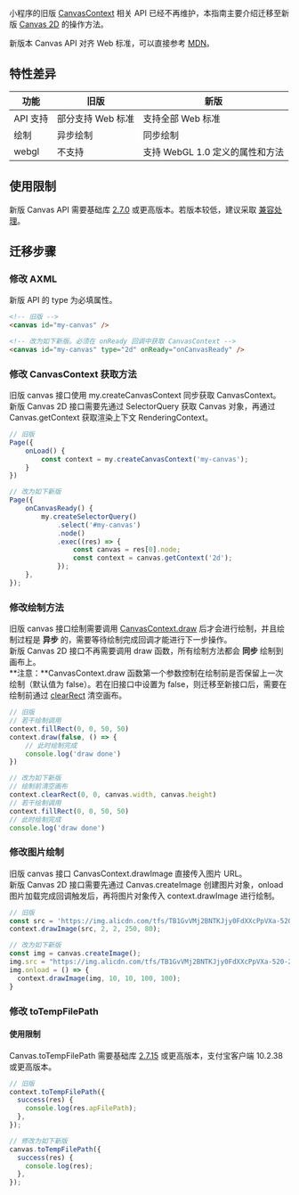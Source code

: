小程序的旧版 [CanvasContext](https://opendocs.alipay.com/mini/api/canvascontext) 相关 API 已经不再维护，本指南主要介绍迁移至新版 [Canvas 2D](https://opendocs.alipay.com/mini/01vzqv) 的操作方法。

新版本 Canvas API 对齐 Web 标准，可以直接参考 [MDN](https://developer.mozilla.org/en-US/docs/Web/API/Canvas_API)。

## 特性差异
| **功能** | **旧版** | **新版** |
| --- | --- | --- |
| API 支持 | 部分支持 Web 标准 | 支持全部 Web 标准 |
| 绘制 | 异步绘制 | 同步绘制 |
| webgl | 不支持 | 支持 WebGL 1.0 定义的属性和方法 |


## 使用限制

新版 Canvas API 需要基础库 [2.7.0](https://opendocs.alipay.com/mini/framework/lib-upgrade-v2) 或更高版本。若版本较低，建议采取 [兼容处理](https://opendocs.alipay.com/mini/framework/compatibility)。


## 迁移步骤

### 修改 AXML
新版 API 的 type 为必填属性。
```html
<!-- 旧版 -->
<canvas id="my-canvas" />

<!-- 改为如下新版。必须在 onReady 回调中获取 CanvasContext -->
<canvas id="my-canvas" type="2d" onReady="onCanvasReady" />
```

### 修改 CanvasContext 获取方法
旧版 canvas 接口使用 my.createCanvasContext 同步获取 CanvasContext。<br />新版 Canvas 2D 接口需要先通过 SelectorQuery 获取 Canvas 对象，再通过 Canvas.getContext 获取渲染上下文 RenderingContext。
```javascript
// 旧版
Page({
    onLoad() {
        const context = my.createCanvasContext('my-canvas');
    }
})

// 改为如下新版
Page({
    onCanvasReady() {
        my.createSelectorQuery()
            .select('#my-canvas')
            .node()
            .exec((res) => {
                const canvas = res[0].node;
                const context = canvas.getContext('2d');
            });
    },
});
```

### 修改绘制方法
旧版 canvas 接口绘制需要调用 [CanvasContext.draw](https://opendocs.alipay.com/mini/api/he6iwx) 后才会进行绘制，并且绘制过程是 **异步** 的，需要等待绘制完成回调才能进行下一步操作。<br />新版 Canvas 2D 接口不再需要调用 draw 函数，所有绘制方法都会 **同步** 绘制到画布上。<br />**注意：**CanvasContext.draw 函数第一个参数控制在绘制前是否保留上一次绘制（默认值为 false）。若在旧接口中设置为 false，则迁移至新接口后，需要在绘制前通过 [clearRect](https://opendocs.alipay.com/mini/api/xg3h06) 清空画布。
```javascript
// 旧版
// 若干绘制调用
context.fillRect(0, 0, 50, 50)
context.draw(false, () => {
    // 此时绘制完成
    console.log('draw done')
})

// 改为如下新版
// 绘制前清空画布
context.clearRect(0, 0, canvas.width, canvas.height)
// 若干绘制调用
context.fillRect(0, 0, 50, 50)
// 此时绘制完成
console.log('draw done')
```

### 修改图片绘制
旧版 canvas 接口 CanvasContext.drawImage 直接传入图片 URL。<br />新版 Canvas 2D 接口需要先通过 Canvas.createImage 创建图片对象，onload 图片加载完成回调触发后，再将图片对象传入 context.drawImage 进行绘制。
```javascript
// 旧版
const src = 'https://img.alicdn.com/tfs/TB1GvVMj2BNTKJjy0FdXXcPpVXa-520-280.jpg'
context.drawImage(src, 2, 2, 250, 80);

// 改为如下新版
const img = canvas.createImage();
img.src = "https://img.alicdn.com/tfs/TB1GvVMj2BNTKJjy0FdXXcPpVXa-520-280.jpg";
img.onload = () => {
  context.drawImage(img, 10, 10, 100, 100);
}
```

### 修改 toTempFilePath

#### 使用限制

Canvas.toTempFilePath 需要基础库 [2.7.15](https://opendocs.alipay.com/mini/framework/lib) 或更高版本，支付宝客户端 10.2.38 或更高版本。

```javascript
// 旧版
context.toTempFilePath({
  success(res) {
    console.log(res.apFilePath);
  },
});

// 修改为如下新版
canvas.toTempFilePath({
  success(res) {
    console.log(res);
  },
});
```
